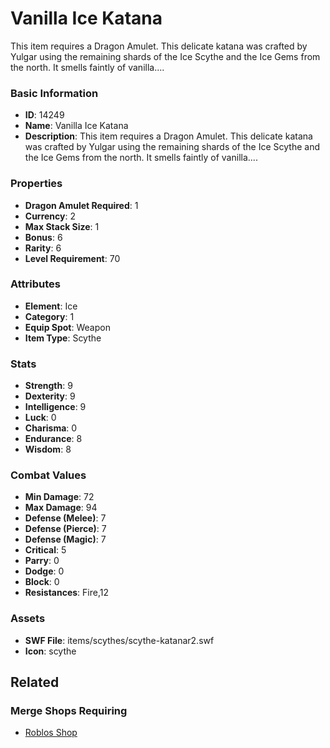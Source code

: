 # Vanilla Ice Katana

This item requires a Dragon Amulet. This delicate katana was crafted by Yulgar using the remaining shards of the Ice Scythe and the Ice Gems from the north. It smells faintly of vanilla....

### Basic Information

- **ID**: 14249
- **Name**: Vanilla Ice Katana
- **Description**: This item requires a Dragon Amulet. This delicate katana was crafted by Yulgar using the remaining shards of the Ice Scythe and the Ice Gems from the north. It smells faintly of vanilla....

### Properties

- **Dragon Amulet Required**: 1
- **Currency**: 2
- **Max Stack Size**: 1
- **Bonus**: 6
- **Rarity**: 6
- **Level Requirement**: 70

### Attributes

- **Element**: Ice
- **Category**: 1
- **Equip Spot**: Weapon
- **Item Type**: Scythe

### Stats

- **Strength**: 9
- **Dexterity**: 9
- **Intelligence**: 9
- **Luck**: 0
- **Charisma**: 0
- **Endurance**: 8
- **Wisdom**: 8

### Combat Values

- **Min Damage**: 72
- **Max Damage**: 94
- **Defense (Melee)**: 7
- **Defense (Pierce)**: 7
- **Defense (Magic)**: 7
- **Critical**: 5
- **Parry**: 0
- **Dodge**: 0
- **Block**: 0
- **Resistances**: Fire,12

### Assets

- **SWF File**: items/scythes/scythe-katanar2.swf
- **Icon**: scythe

## Related

### Merge Shops Requiring

- [Roblos Shop](../merge-shops/108-roblos-shop.md)

